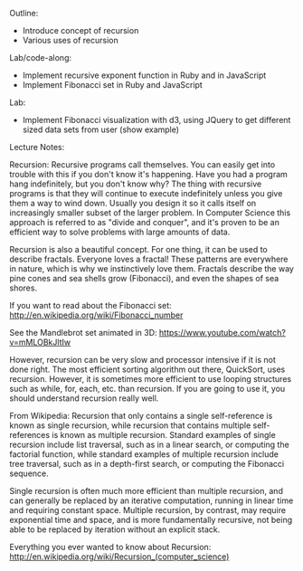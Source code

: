 Outline:
- Introduce concept of recursion
- Various uses of recursion

Lab/code-along:
- Implement recursive exponent function in Ruby and in JavaScript
- Implement Fibonacci set in Ruby and JavaScript

Lab:
- Implement Fibonacci visualization with d3, using JQuery to get different sized data sets from user (show example)

Lecture Notes:

Recursion:
Recursive programs call themselves. You can easily get into trouble with this if you don't know it's happening. Have you had a program hang indefinitely, but you don't know why? The thing with recursive programs is that they will continue to execute indefinitely unless you give them a way to wind down. Usually you design it so it calls itself on increasingly smaller subset of the larger problem. In Computer Science this approach is referred to as "divide and conquer", and it's proven to be an efficient way to solve problems with large amounts of data.

Recursion is also a beautiful concept. For one thing, it can be used to describe fractals. Everyone loves a fractal! These patterns are everywhere in nature, which is why we instinctively love them. Fractals describe the way pine cones and sea shells grow (Fibonacci), and even the shapes of sea shores. 

If you want to read about the Fibonacci set:
http://en.wikipedia.org/wiki/Fibonacci_number

See the Mandlebrot set animated in 3D:
https://www.youtube.com/watch?v=mMLOBkJltIw

However, recursion can be very slow and processor intensive if it is not done right. The most efficient sorting algorithm out there, QuickSort, uses recursion. However, it is sometimes more efficient to use looping structures such as while, for, each, etc. than recursion. If you are going to use it, you should understand recursion really well.

From Wikipedia:
Recursion that only contains a single self-reference is known as single recursion, while recursion that contains multiple self-references is known as multiple recursion. Standard examples of single recursion include list traversal, such as in a linear search, or computing the factorial function, while standard examples of multiple recursion include tree traversal, such as in a depth-first search, or computing the Fibonacci sequence.

Single recursion is often much more efficient than multiple recursion, and can generally be replaced by an iterative computation, running in linear time and requiring constant space. Multiple recursion, by contrast, may require exponential time and space, and is more fundamentally recursive, not being able to be replaced by iteration without an explicit stack.

Everything you ever wanted to know about Recursion:
http://en.wikipedia.org/wiki/Recursion_(computer_science)
